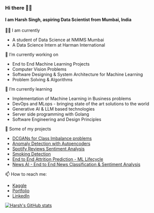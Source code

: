 ### Hi there ✌🏻
#### I am Harsh Singh, aspiring Data Scientist from Mumbai, India

👨‍💻 I am currently
* A student of Data Science at NMIMS Mumbai
* A Data Science Intern at Harman International

🔭 I’m currently working on
* End to End Machine Learning Projects
* Computer Vision Problems
* Software Designing & System Architecture for Machine Learning
* Problem Solving & Algorithms

🌱 I’m currently learning
* Implementation of Machine Learning in Business problems
* DevOps and MLops - bringing state of the art solutions to the world
* Generative AI & LLM based technologies
* Server side programming with Golang
* Software Engineering and Design Principles

📖 Some of my projects
* <a href="https://github.com/AarnoStormborn/GenerativeAdversarialNetwork">DCGANs for Class Imbalance problems</a>
* <a href="https://github.com/AarnoStormborn/anomaly-detection-with-autoencoder">Anomaly Detection with Autoencoders</a>
* <a href="https://github.com/AarnoStormborn/spotifysentimentanalysis">Spotify Reviews Sentiment Analysis</a>
* <a href="https://github.com/AarnoStormborn/Smoking-Detection">Smoking Detection</a>
* <a href="https://github.com/AarnoStormborn/Attrition-Prediction">End to End Attrition Prediction - ML Lifecycle</a>
* <a href="https://github.com/AarnoStormborn/newsAi">News AI - End to End News Classification & Sentiment Analysis</a>

📫 How to reach me:
* <a href="https://www.kaggle.com/harshsingh2209">Kaggle</a>
* <a href="https://www.harshsingh.tech/">Portfolio</a>
* <a href="https://www.linkedin.com/in/harsh-singh-4428241b4/">LinkedIn</a>

[![Harsh's GitHub stats](https://github-readme-stats.vercel.app/api?username=AarnoStormborn&theme=radical)](https://github.com/AarnoStormborn/github-readme-stats)
